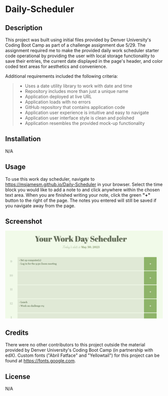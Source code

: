 # Daily-Scheduler

## Description

This project was built using initial files provided by Denver University's Coding Boot Camp as part of a challenge assignment due 5/29. The assignment required me to make the provided daily work scheduler starter code operational by providing the user with local storage functionality to save their entries, the current date displayed in the page's header, and color coded text areas for aesthetics and convenience.

Additional requirements included the following criteria:

> - Uses a date utility library to work with date and time
> - Repository includes more than just a unique name
> - Application deployed at live URL
> - Application loads with no errors
> - GitHub repository that contains application code
> - Application user experience is intuitive and easy to navigate
> - Application user interface style is clean and polished
> - Application resembles the provided mock-up functionality

## Installation

N/A

## Usage

To use this work day scheduler, navigate to https://msjamesm.github.io/Daily-Scheduler in your browser. Select the time block you would like to add a note to and click anywhere within the chosen text area. When you are finished writing your note, click the green <b>"+"</b> button to the right of the page. The notes you entered will still be saved if you navigate away from the page.

## Screenshot

![Application Screenshot](screenshot.jpg)

## Credits

There were no other contributors to this project outside the material provided by Denver University's Coding Boot Camp (in partnership with edX). 
Custom fonts ("Abril Fatface" and "Yellowtail") for this project can be found at https://fonts.google.com.

## License

N/A
